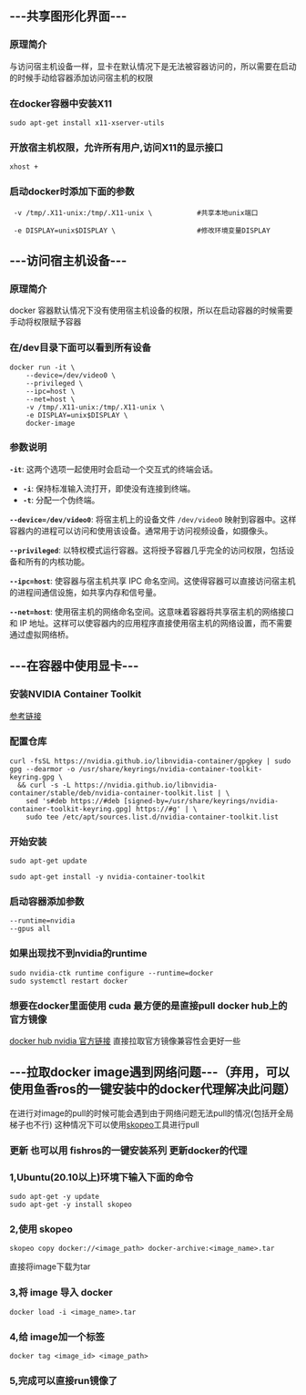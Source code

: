 ## ---共享图形化界面---
### 原理简介
与访问宿主机设备一样，显卡在默认情况下是无法被容器访问的，所以需要在启动的时候手动给容器添加访问宿主机的权限
### 在docker容器中安装X11
```shell
sudo apt-get install x11-xserver-utils
```
### 开放宿主机权限，允许所有用户,访问X11的显示接口
```shell
xhost +
```
### 启动docker时添加下面的参数
```shell
 -v /tmp/.X11-unix:/tmp/.X11-unix \           #共享本地unix端口

 -e DISPLAY=unix$DISPLAY \                    #修改环境变量DISPLAY
```
## ---访问宿主机设备---
### 原理简介
docker 容器默认情况下没有使用宿主机设备的权限，所以在启动容器的时候需要手动将权限赋予容器
### 在/dev目录下面可以看到所有设备
```shell
docker run -it \
    --device=/dev/video0 \
    --privileged \
    --ipc=host \
    --net=host \
    -v /tmp/.X11-unix:/tmp/.X11-unix \
    -e DISPLAY=unix$DISPLAY \
    docker-image
```
### 参数说明
 **`-it`**: 这两个选项一起使用时会启动一个交互式的终端会话。
- **`-i`**: 保持标准输入流打开，即使没有连接到终端。
- **`-t`**: 分配一个伪终端。

**`--device=/dev/video0`**: 将宿主机上的设备文件 `/dev/video0` 映射到容器中。这样容器内的进程可以访问和使用该设备。通常用于访问视频设备，如摄像头。

 **`--privileged`**: 以特权模式运行容器。这将授予容器几乎完全的访问权限，包括设备和所有的内核功能。
 
**`--ipc=host`**: 使容器与宿主机共享 IPC 命名空间。这使得容器可以直接访问宿主机的进程间通信设施，如共享内存和信号量。

**`--net=host`**: 使用宿主机的网络命名空间。这意味着容器将共享宿主机的网络接口和 IP 地址。这样可以使容器内的应用程序直接使用宿主机的网络设置，而不需要通过虚拟网络桥。
## ---在容器中使用显卡---

### 安装NVIDIA Container Toolkit
[参考链接](https://docs.nvidia.com/datacenter/cloud-native/container-toolkit/latest/install-guide.html)
### 配置仓库
```shell
curl -fsSL https://nvidia.github.io/libnvidia-container/gpgkey | sudo gpg --dearmor -o /usr/share/keyrings/nvidia-container-toolkit-keyring.gpg \
  && curl -s -L https://nvidia.github.io/libnvidia-container/stable/deb/nvidia-container-toolkit.list | \
    sed 's#deb https://#deb [signed-by=/usr/share/keyrings/nvidia-container-toolkit-keyring.gpg] https://#g' | \
    sudo tee /etc/apt/sources.list.d/nvidia-container-toolkit.list
```
### 开始安装
```shell
sudo apt-get update
```
```shell
sudo apt-get install -y nvidia-container-toolkit
```
### 启动容器添加参数
```shell
--runtime=nvidia
--gpus all
```
### 如果出现找不到nvidia的runtime
```shell
sudo nvidia-ctk runtime configure --runtime=docker
sudo systemctl restart docker
```
### 想要在docker里面使用 cuda 最方便的是直接pull docker hub上的官方镜像
[docker hub nvidia 官方链接](https://hub.docker.com/r/nvidia/cuda/)
直接拉取官方镜像兼容性会更好一些
## ---拉取docker image遇到网络问题---（弃用，可以使用鱼香ros的一键安装中的docker代理解决此问题）
在进行对image的pull的时候可能会遇到由于网络问题无法pull的情况(包括开全局梯子也不行)
这种情况下可以使用[skopeo](https://github.com/containers/skopeo)工具进行pull
### 更新 也可以用 fishros的一键安装系列 更新docker的代理
### 1,Ubuntu(20.10以上)环境下输入下面的命令
```
sudo apt-get -y update
sudo apt-get -y install skopeo
```

### 2,使用 skopeo
```
skopeo copy docker://<image_path> docker-archive:<image_name>.tar
```
直接将image下载为tar
### 3,将 image 导入 docker
```
docker load -i <image_name>.tar
```
### 4,给 image加一个标签
```
docker tag <image_id> <image_path>
```
### 5,完成可以直接run镜像了
